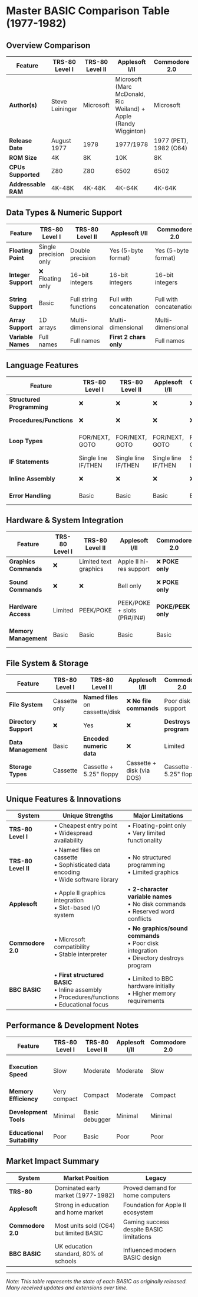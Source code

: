 # Master BASIC Comparison Table (1977-1982)

## Overview Comparison

| Feature | TRS-80 Level I | TRS-80 Level II | Applesoft I/II | Commodore 2.0 | BBC BASIC |
|---------|---------------|----------------|----------------|---------------|-----------|
| **Author(s)** | Steve Leininger | Microsoft | Microsoft (Marc McDonald, Ric Weiland) + Apple (Randy Wigginton) | Microsoft | Sophie Wilson (Acorn) |
| **Release Date** | August 1977 | 1978 | 1977/1978 | 1977 (PET), 1982 (C64) | December 1981 |
| **ROM Size** | 4K | 8K | 10K | 8K | 16K |
| **CPUs Supported** | Z80 | Z80 | 6502 | 6502 | 6502, later ARM |
| **Addressable RAM** | 4K-48K | 4K-48K | 4K-64K | 4K-64K | 32K+ |

## Data Types & Numeric Support

| Feature | TRS-80 Level I | TRS-80 Level II | Applesoft I/II | Commodore 2.0 | BBC BASIC |
|---------|---------------|----------------|----------------|---------------|-----------|
| **Floating Point** | Single precision only | Double precision | Yes (5-byte format) | Yes (5-byte format) | 5-byte, later IEEE 8-byte |
| **Integer Support** | ❌ Floating only | 16-bit integers | 16-bit integers | 16-bit integers | 32-bit integers |
| **String Support** | Basic | Full string functions | Full with concatenation | Full with concatenation | Advanced string handling |
| **Array Support** | 1D arrays | Multi-dimensional | Multi-dimensional | Multi-dimensional | Multi-dimensional |
| **Variable Names** | Full names | Full names | **First 2 chars only** | Full names | Full names |

## Language Features

| Feature | TRS-80 Level I | TRS-80 Level II | Applesoft I/II | Commodore 2.0 | BBC BASIC |
|---------|---------------|----------------|----------------|---------------|-----------|
| **Structured Programming** | ❌ | ❌ | ❌ | ❌ | ✅ Full support |
| **Procedures/Functions** | ❌ | ❌ | ❌ | ❌ | ✅ PROC/FN with local vars |
| **Loop Types** | FOR/NEXT, GOTO | FOR/NEXT, GOTO | FOR/NEXT, GOTO | FOR/NEXT, GOTO | FOR/NEXT, REPEAT/UNTIL, WHILE/WEND |
| **IF Statements** | Single line IF/THEN | Single line IF/THEN | Single line IF/THEN | Single line IF/THEN | **Multi-line IF/ELSE/ENDIF** |
| **Inline Assembly** | ❌ | ❌ | ❌ | ❌ | ✅ **[assembly code]** |
| **Error Handling** | Basic | Basic | Basic | Basic | Advanced with ON ERROR |

## Hardware & System Integration

| Feature | TRS-80 Level I | TRS-80 Level II | Applesoft I/II | Commodore 2.0 | BBC BASIC |
|---------|---------------|----------------|----------------|---------------|-----------|
| **Graphics Commands** | ❌ | Limited text graphics | Apple II hi-res support | ❌ **POKE only** | Full graphics commands |
| **Sound Commands** | ❌ | ❌ | Bell only | ❌ **POKE only** | Full sound/music support |
| **Hardware Access** | Limited | PEEK/POKE | PEEK/POKE + slots (PR#/IN#) | **POKE/PEEK only** | System calls + inline ASM |
| **Memory Management** | Basic | Basic | Basic | Basic | Advanced (HIMEM, PAGE, etc.) |

## File System & Storage

| Feature | TRS-80 Level I | TRS-80 Level II | Applesoft I/II | Commodore 2.0 | BBC BASIC |
|---------|---------------|----------------|----------------|---------------|-----------|
| **File System** | Cassette only | **Named files** on cassette/disk | ❌ **No file commands** | Poor disk support | Full file system |
| **Directory Support** | ❌ | Yes | ❌ | **Destroys program** | Yes |
| **Data Management** | Basic | **Encoded numeric data** | ❌ | Limited | Advanced |
| **Storage Types** | Cassette | Cassette + 5.25" floppy | Cassette + disk (via DOS) | Cassette + 5.25" floppy | Cassette + disk + network |

## Unique Features & Innovations

| System | Unique Strengths | Major Limitations |
|---------|-----------------|-------------------|
| **TRS-80 Level I** | • Cheapest entry point<br>• Widespread availability | • Floating-point only<br>• Very limited functionality |
| **TRS-80 Level II** | • Named files on cassette<br>• Sophisticated data encoding<br>• Wide software library | • No structured programming<br>• Limited graphics |
| **Applesoft** | • Apple II graphics integration<br>• Slot-based I/O system | • **2-character variable names**<br>• No disk commands<br>• Reserved word conflicts |
| **Commodore 2.0** | • Microsoft compatibility<br>• Stable interpreter | • **No graphics/sound commands**<br>• Poor disk integration<br>• Directory destroys program |
| **BBC BASIC** | • **First structured BASIC**<br>• Inline assembly<br>• Procedures/functions<br>• Educational focus | • Limited to BBC hardware initially<br>• Higher memory requirements |

## Performance & Development Notes

| Feature | TRS-80 Level I | TRS-80 Level II | Applesoft I/II | Commodore 2.0 | BBC BASIC |
|---------|---------------|----------------|----------------|---------------|-----------|
| **Execution Speed** | Slow | Moderate | Moderate | Slow | **Fast** ("fastest interpreted BASIC") |
| **Memory Efficiency** | Very compact | Compact | Moderate | Compact | Efficient |
| **Development Tools** | Minimal | Basic debugger | Minimal | Minimal | **Advanced** (libraries, etc.) |
| **Educational Suitability** | Poor | Basic | Poor | Poor | **Excellent** |

## Market Impact Summary

| System | Market Position | Legacy |
|---------|----------------|---------|
| **TRS-80** | Dominated early market (1977-1982) | Proved demand for home computers |
| **Applesoft** | Strong in education and home market | Foundation for Apple II ecosystem |
| **Commodore 2.0** | Most units sold (C64) but limited BASIC | Gaming success despite BASIC limitations |
| **BBC BASIC** | UK education standard, 80% of schools | Influenced modern BASIC design |

---
*Note: This table represents the state of each BASIC as originally released. Many received updates and extensions over time.*